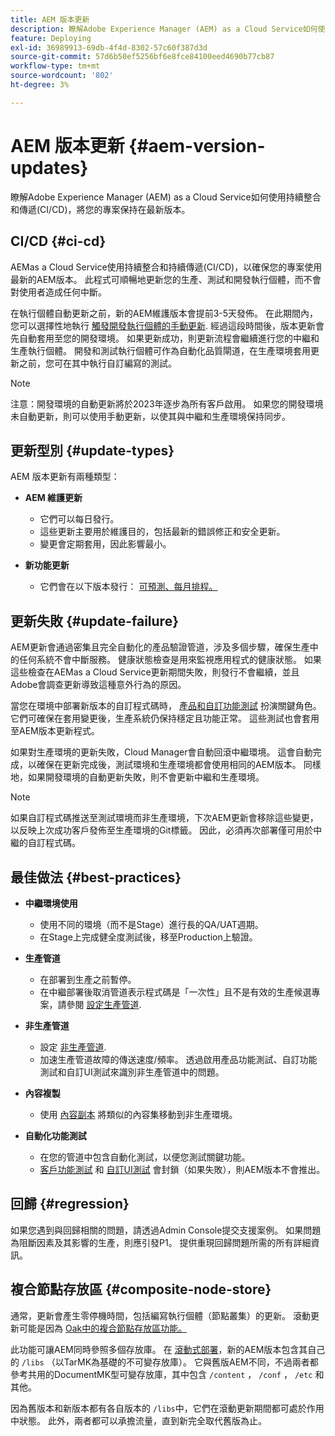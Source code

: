 ```yaml
---
title: AEM 版本更新
description: 瞭解Adobe Experience Manager (AEM) as a Cloud Service如何使用持續整合和傳遞(CI/CD)，將您的專案保持在最新版本。
feature: Deploying
exl-id: 36989913-69db-4f4d-8302-57c60f387d3d
source-git-commit: 57d6b50ef5256bf6e8fce84100eed4690b77cb87
workflow-type: tm+mt
source-wordcount: '802'
ht-degree: 3%

---
```



# AEM 版本更新 {#aem-version-updates}

瞭解Adobe Experience Manager (AEM) as a Cloud Service如何使用持續整合和傳遞(CI/CD)，將您的專案保持在最新版本。

## CI/CD {#ci-cd}

AEMas a Cloud Service使用持續整合和持續傳遞(CI/CD)，以確保您的專案使用最新的AEM版本。 此程式可順暢地更新您的生產、測試和開發執行個體，而不會對使用者造成任何中斷。

在執行個體自動更新之前，新的AEM維護版本會提前3-5天發佈。 在此期間內，您可以選擇性地執行 [觸發開發執行個體的手動更新](/help/implementing/cloud-manager/manage-environments.md#updating-dev-environment). 經過這段時間後，版本更新會先自動套用至您的開發環境。 如果更新成功，則更新流程會繼續進行您的中繼和生產執行個體。 開發和測試執行個體可作為自動化品質閘道，在生產環境套用更新之前，您可在其中執行自訂編寫的測試。

>[!NOTE]
>
> 注意：開發環境的自動更新將於2023年逐步為所有客戶啟用。 如果您的開發環境未自動更新，則可以使用手動更新，以使其與中繼和生產環境保持同步。


## 更新型別 {#update-types}

AEM 版本更新有兩種類型：

* **AEM 維護更新**

   * 它們可以每日發行。
   * 這些更新主要用於維護目的，包括最新的錯誤修正和安全更新。
   * 變更會定期套用，因此影響最小。

* **新功能更新**

   * 它們會在以下版本發行： [可預測、每月排程。](https://experienceleague.adobe.com/docs/experience-manager-release-information/aem-release-updates/update-releases-roadmap.html)

## 更新失敗 {#update-failure}

AEM更新會通過密集且完全自動化的產品驗證管道，涉及多個步驟，確保生產中的任何系統不會中斷服務。 健康狀態檢查是用來監視應用程式的健康狀態。 如果這些檢查在AEMas a Cloud Service更新期間失敗，則發行不會繼續，並且Adobe會調查更新導致這種意外行為的原因。

當您在環境中部署新版本的自訂程式碼時， [產品和自訂功能測試](/help/implementing/cloud-manager/overview-test-results.md#functional-testing) 扮演關鍵角色。 它們可確保在套用變更後，生產系統仍保持穩定且功能正常。 這些測試也會套用至AEM版本更新程式。

如果對生產環境的更新失敗，Cloud Manager會自動回滾中繼環境。 這會自動完成，以確保在更新完成後，測試環境和生產環境都會使用相同的AEM版本。
同樣地，如果開發環境的自動更新失敗，則不會更新中繼和生產環境。

>[!NOTE]
>
>如果自訂程式碼推送至測試環境而非生產環境，下次AEM更新會移除這些變更，以反映上次成功客戶發佈至生產環境的Git標籤。 因此，必須再次部署僅可用於中繼的自訂程式碼。

## 最佳做法 {#best-practices}

* **中繼環境使用**
   * 使用不同的環境（而不是Stage）進行長的QA/UAT週期。
   * 在Stage上完成健全度測試後，移至Production上驗證。

* **生產管道**
   * 在部署到生產之前暫停。
   * 在中繼部署後取消管道表示程式碼是「一次性」且不是有效的生產候選專案，請參閱 [設定生產管道](/help/implementing/cloud-manager/configuring-pipelines/configuring-production-pipelines.md).

* **非生產管道**
   * 設定 [非生產管道](/help/implementing/cloud-manager/configuring-pipelines/configuring-non-production-pipelines.md#full-stack-code).
   * 加速生產管道故障的傳送速度/頻率。 透過啟用產品功能測試、自訂功能測試和自訂UI測試來識別非生產管道中的問題。

* **內容複製**
   * 使用 [內容副本](/help/implementing/developing/tools/content-copy.md) 將類似的內容集移動到非生產環境。

* **自動化功能測試**
   * 在您的管道中包含自動化測試，以便您測試關鍵功能。
   * [客戶功能測試](/help/implementing/cloud-manager/functional-testing.md#custom-functional-testing) 和 [自訂UI測試](/help/implementing/cloud-manager/functional-testing.md#custom-ui-testing) 會封鎖（如果失敗），則AEM版本不會推出。

## 回歸 {#regression}

如果您遇到與回歸相關的問題，請透過Admin Console提交支援案例。 如果問題為阻斷因素及其影響的生產，則應引發P1。 提供重現回歸問題所需的所有詳細資訊。

## 複合節點存放區 {#composite-node-store}

通常，更新會產生零停機時間，包括編寫執行個體（節點叢集）的更新。 滾動更新可能是因為 [Oak中的複合節點存放區功能。](https://jackrabbit.apache.org/oak/docs/nodestore/compositens.html)

此功能可讓AEM同時參照多個存放庫。 在 [滾動式部署](/help/implementing/deploying/overview.md#how-rolling-deployments-work)，新的AEM版本包含其自己的 `/libs` （以TarMK為基礎的不可變存放庫）。 它與舊版AEM不同，不過兩者都參考共用的DocumentMK型可變存放庫，其中包含 `/content` ， `/conf` ， `/etc` 和其他。

因為舊版本和新版本都有各自版本的 `/libs`中，它們在滾動更新期間都可處於作用中狀態。 此外，兩者都可以承擔流量，直到新完全取代舊版為止。
